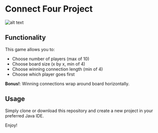 # Connect Four Project

![alt text](http://i.imgur.com/1x3rgT8.png)


## Functionality
This game allows you to:
* Choose number of players (max of 10)
* Choose board size (x by x, min of 4)
* Choose winning connection length (min of 4)
* Choose which player goes first

__Bonus!__: Winning connections wrap around board horizontally.

## Usage
Simply clone or download this repository and create a new project in your preferred Java IDE.

Enjoy! 
